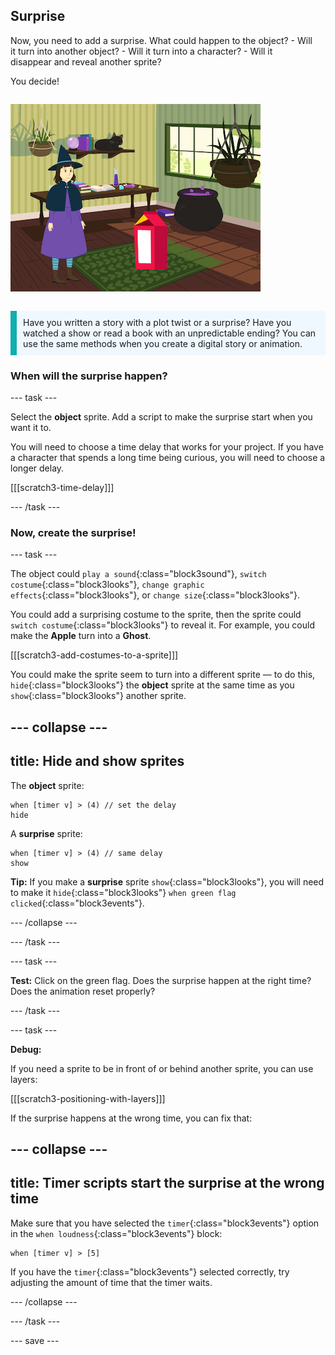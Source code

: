 ## Surprise

<div style="display: flex; flex-wrap: wrap">
<div style="flex-basis: 200px; flex-grow: 1; margin-right: 15px;">
Now, you need to add a surprise. What could happen to the object? 
- Will it turn into another object? 
- Will it turn into a character? 
- Will it disappear and reveal another sprite? 

You decide!
</div>
<div>

![The 'Cat magic' project showing the surprise.](images/cat-magic.png)

</div>
</div>

<p style="border-left: solid; border-width:10px; border-color: #0faeb0; background-color: aliceblue; padding: 10px;">
Have you written a story with a plot twist or a surprise? Have you watched a show or read a book with an unpredictable ending? You can use the same methods when you create a digital story or animation. 
</p>

### When will the surprise happen?

--- task ---

Select the **object** sprite. Add a script to make the surprise start when you want it to.

You will need to choose a time delay that works for your project. If you have a character that spends a long time being curious, you will need to choose a longer delay.

[[[scratch3-time-delay]]]

--- /task ---

### Now, create the surprise!

--- task ---

The object could `play a sound`{:class="block3sound"}, `switch costume`{:class="block3looks"}, `change graphic effects`{:class="block3looks"}, or `change size`{:class="block3looks"}.

You could add a surprising costume to the sprite, then the sprite could `switch costume`{:class="block3looks"} to reveal it. For example, you could make the **Apple** turn into a **Ghost**.

[[[scratch3-add-costumes-to-a-sprite]]]

You could make the sprite seem to turn into a different sprite — to do this, `hide`{:class="block3looks"} the **object** sprite at the same time as you `show`{:class="block3looks"} another sprite.

--- collapse ---
---
title: Hide and show sprites
---

The **object** sprite:
```blocks3
when [timer v] > (4) // set the delay
hide
```

A **surprise** sprite:
```blocks3
when [timer v] > (4) // same delay
show
```

**Tip:** If you make a **surprise** sprite `show`{:class="block3looks"}, you will need to make it `hide`{:class="block3looks"} `when green flag clicked`{:class="block3events"}.

--- /collapse ---

--- /task ---

--- task ---

**Test:** Click on the green flag. Does the surprise happen at the right time? Does the animation reset properly?

--- /task ---

--- task ---

**Debug:**

If you need a sprite to be in front of or behind another sprite, you can use layers:

[[[scratch3-positioning-with-layers]]]

If the surprise happens at the wrong time, you can fix that:

--- collapse ---
---
title: Timer scripts start the surprise at the wrong time
---

Make sure that you have selected the `timer`{:class="block3events"} option in the `when loudness`{:class="block3events"} block:

```blocks3
when [timer v] > [5]
```

If you have the `timer`{:class="block3events"} selected correctly, try adjusting the amount of time that the timer waits.

--- /collapse ---

--- /task ---

--- save ---
